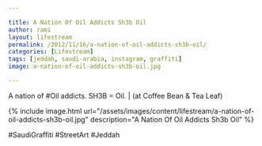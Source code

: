 ```yaml
---

title: A Nation Of Oil Addicts Sh3b Oil
author: rami
layout: lifestream 
permalink: /2012/11/16/a-nation-of-oil-addicts-sh3b-oil/
categories: [Lifestream]
tags: [jeddah, saudi-arabia, instagram, graffiti]
image: a-nation-of-oil-addicts-sh3b-oil.jpg

---
```


A nation of #Oil addicts. SH3B = Oil. | (at Coffee Bean & Tea Leaf)

{% include image.html url="/assets/images/content/lifestream/a-nation-of-oil-addicts-sh3b-oil.jpg" description="A Nation Of Oil Addicts Sh3b Oil" %}

#SaudiGraffiti #StreetArt #Jeddah 
